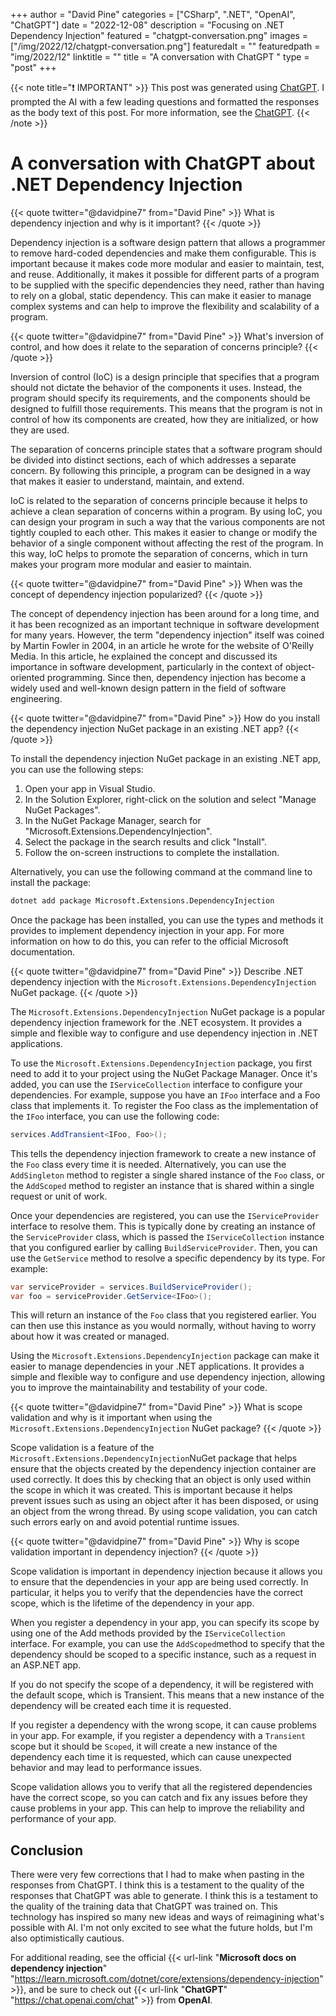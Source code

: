 +++
author = "David Pine"
categories = ["CSharp", ".NET", "OpenAI", "ChatGPT"]
date = "2022-12-08"
description = "Focusing on .NET Dependency Injection"
featured = "chatgpt-conversation.png"
images = ["/img/2022/12/chatgpt-conversation.png"]
featuredalt = ""
featuredpath = "img/2022/12"
linktitle = ""
title = "A conversation with ChatGPT "
type = "post"
+++

{{< note title="❗ IMPORTANT" >}}
This post was generated using [ChatGPT](https://chat.openai.com/chat). I prompted the AI with a few leading questions and formatted the responses as the body text of this post. For more information, see the [ChatGPT](https://openai.com/blog/chatgpt).
{{< /note >}}

# A conversation with ChatGPT about .NET Dependency Injection

{{< quote twitter="@davidpine7" from="David Pine" >}}
What is dependency injection and why is it important?
{{< /quote >}}

Dependency injection is a software design pattern that allows a programmer to remove hard-coded dependencies and make them configurable. This is important because it makes code more modular and easier to maintain, test, and reuse. Additionally, it makes it possible for different parts of a program to be supplied with the specific dependencies they need, rather than having to rely on a global, static dependency. This can make it easier to manage complex systems and can help to improve the flexibility and scalability of a program.

{{< quote twitter="@davidpine7" from="David Pine" >}}
What's inversion of control, and how does it relate to the separation of concerns principle?
{{< /quote >}}

Inversion of control (IoC) is a design principle that specifies that a program should not dictate the behavior of the components it uses. Instead, the program should specify its requirements, and the components should be designed to fulfill those requirements. This means that the program is not in control of how its components are created, how they are initialized, or how they are used.

The separation of concerns principle states that a software program should be divided into distinct sections, each of which addresses a separate concern. By following this principle, a program can be designed in a way that makes it easier to understand, maintain, and extend.

IoC is related to the separation of concerns principle because it helps to achieve a clean separation of concerns within a program. By using IoC, you can design your program in such a way that the various components are not tightly coupled to each other. This makes it easier to change or modify the behavior of a single component without affecting the rest of the program. In this way, IoC helps to promote the separation of concerns, which in turn makes your program more modular and easier to maintain.

{{< quote twitter="@davidpine7" from="David Pine" >}}
When was the concept of dependency injection popularized?
{{< /quote >}}

The concept of dependency injection has been around for a long time, and it has been recognized as an important technique in software development for many years. However, the term "dependency injection" itself was coined by Martin Fowler in 2004, in an article he wrote for the website of O'Reilly Media. In this article, he explained the concept and discussed its importance in software development, particularly in the context of object-oriented programming. Since then, dependency injection has become a widely used and well-known design pattern in the field of software engineering.

{{< quote twitter="@davidpine7" from="David Pine" >}}
How do you install the dependency injection NuGet package in an existing .NET app?
{{< /quote >}}

To install the dependency injection NuGet package in an existing .NET app, you can use the following steps:

1. Open your app in Visual Studio.
1. In the Solution Explorer, right-click on the solution and select "Manage NuGet Packages".
1. In the NuGet Package Manager, search for "Microsoft.Extensions.DependencyInjection".
1. Select the package in the search results and click "Install".
1. Follow the on-screen instructions to complete the installation.

Alternatively, you can use the following command at the command line to install the package:

```bash
dotnet add package Microsoft.Extensions.DependencyInjection
```

Once the package has been installed, you can use the types and methods it provides to implement dependency injection in your app. For more information on how to do this, you can refer to the official Microsoft documentation.

{{< quote twitter="@davidpine7" from="David Pine" >}}
Describe .NET dependency injection with the `Microsoft.Extensions.DependencyInjection` NuGet package.
{{< /quote >}}

The `Microsoft.Extensions.DependencyInjection` NuGet package is a popular dependency injection framework for the .NET ecosystem. It provides a simple and flexible way to configure and use dependency injection in .NET applications.

To use the `Microsoft.Extensions.DependencyInjection` package, you first need to add it to your project using the NuGet Package Manager. Once it's added, you can use the `IServiceCollection` interface to configure your dependencies. For example, suppose you have an `IFoo` interface and a Foo class that implements it. To register the Foo class as the implementation of the `IFoo` interface, you can use the following code:

```csharp
services.AddTransient<IFoo, Foo>();
```

This tells the dependency injection framework to create a new instance of the `Foo` class every time it is needed. Alternatively, you can use the `AddSingleton` method to register a single shared instance of the `Foo` class, or the `AddScoped` method to register an instance that is shared within a single request or unit of work.

Once your dependencies are registered, you can use the `IServiceProvider` interface to resolve them. This is typically done by creating an instance of the `ServiceProvider` class, which is passed the `IServiceCollection` instance that you configured earlier by calling `BuildServiceProvider`. Then, you can use the `GetService` method to resolve a specific dependency by its type. For example:

```csharp
var serviceProvider = services.BuildServiceProvider();
var foo = serviceProvider.GetService<IFoo>();
```

This will return an instance of the `Foo` class that you registered earlier. You can then use this instance as you would normally, without having to worry about how it was created or managed.

Using the `Microsoft.Extensions.DependencyInjection` package can make it easier to manage dependencies in your .NET applications. It provides a simple and flexible way to configure and use dependency injection, allowing you to improve the maintainability and testability of your code.

{{< quote twitter="@davidpine7" from="David Pine" >}}
What is scope validation and why is it important when using the `Microsoft.Extensions.DependencyInjection` NuGet package?
{{< /quote >}}

Scope validation is a feature of the `Microsoft.Extensions.DependencyInjection`NuGet package that helps ensure that the objects created by the dependency injection container are used correctly. It does this by checking that an object is only used within the scope in which it was created. This is important because it helps prevent issues such as using an object after it has been disposed, or using an object from the wrong thread. By using scope validation, you can catch such errors early on and avoid potential runtime issues.

{{< quote twitter="@davidpine7" from="David Pine" >}}
Why is scope validation important in dependency injection?
{{< /quote >}}

Scope validation is important in dependency injection because it allows you to ensure that the dependencies in your app are being used correctly. In particular, it helps you to verify that the dependencies have the correct scope, which is the lifetime of the dependency in your app.

When you register a dependency in your app, you can specify its scope by using one of the Add methods provided by the `IServiceCollection` interface. For example, you can use the `AddScoped`method to specify that the dependency should be scoped to a specific instance, such as a request in an ASP.NET app.

If you do not specify the scope of a dependency, it will be registered with the default scope, which is Transient. This means that a new instance of the dependency will be created each time it is requested.

If you register a dependency with the wrong scope, it can cause problems in your app. For example, if you register a dependency with a `Transient` scope but it should be `Scoped`, it will create a new instance of the dependency each time it is requested, which can cause unexpected behavior and may lead to performance issues.

Scope validation allows you to verify that all the registered dependencies have the correct scope, so you can catch and fix any issues before they cause problems in your app. This can help to improve the reliability and performance of your app.

## Conclusion

There were very few corrections that I had to make when pasting in the responses from ChatGPT. I think this is a testament to the quality of the responses that ChatGPT was able to generate. I think this is a testament to the quality of the training data that ChatGPT was trained on. This technology has inspired so many new ideas and ways of reimagining what's possible with AI. I'm not only excited to see what the future holds, but I'm also optimistically cautious.

For additional reading, see the official {{< url-link "**Microsoft docs on dependency injection**" "https://learn.microsoft.com/dotnet/core/extensions/dependency-injection" >}}, and be sure to check out {{< url-link "**ChatGPT**" "https://chat.openai.com/chat" >}} from **OpenAI**.
